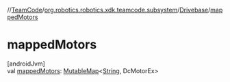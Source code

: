 //[TeamCode](../../../index.md)/[org.robotics.robotics.xdk.teamcode.subsystem](../index.md)/[Drivebase](index.md)/[mappedMotors](mapped-motors.md)

# mappedMotors

[androidJvm]\
val [mappedMotors](mapped-motors.md): [MutableMap](https://kotlinlang.org/api/latest/jvm/stdlib/kotlin.collections/-mutable-map/index.html)&lt;[String](https://kotlinlang.org/api/latest/jvm/stdlib/kotlin/-string/index.html), DcMotorEx&gt;
